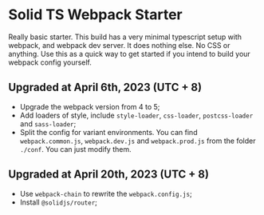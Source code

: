 # Solid TS Webpack Starter

Really basic starter. This build has a very minimal typescript setup with webpack, and webpack dev server. It does nothing else. No CSS or anything. Use this as a quick way to get started if you intend to build your webpack config yourself.

## Upgraded at April 6th, 2023 (UTC + 8)

* Upgrade the webpack version from 4 to 5;
* Add loaders of style, include `style-loader`, `css-loader`, `postcss-loader` and `sass-loader`;
* Split the config for variant environments. You can find `webpack.common.js`, `webpack.dev.js` and `webpack.prod.js` from the folder `./conf`. You can just modify them.

## Upgraded at April 20th, 2023 (UTC + 8)

* Use `webpack-chain` to rewrite the `webpack.config.js`;
* Install `@solidjs/router`;
